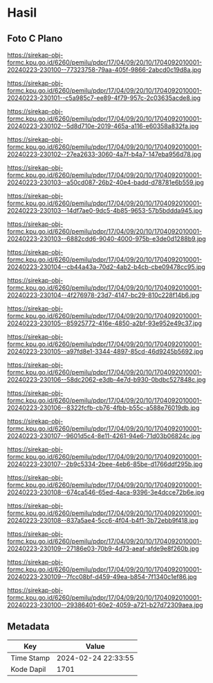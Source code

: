 # Hasil

## Foto C Plano

https://sirekap-obj-formc.kpu.go.id/6260/pemilu/pdpr/17/04/09/20/10/1704092010001-20240223-230100--77323758-79aa-405f-9866-2abcd0c19d8a.jpg

https://sirekap-obj-formc.kpu.go.id/6260/pemilu/pdpr/17/04/09/20/10/1704092010001-20240223-230101--c5a985c7-ee89-4f79-957c-2c03635acde8.jpg

https://sirekap-obj-formc.kpu.go.id/6260/pemilu/pdpr/17/04/09/20/10/1704092010001-20240223-230102--5d8d710e-2019-465a-a116-e60358a832fa.jpg

https://sirekap-obj-formc.kpu.go.id/6260/pemilu/pdpr/17/04/09/20/10/1704092010001-20240223-230102--27ea2633-3060-4a7f-b4a7-147eba956d78.jpg

https://sirekap-obj-formc.kpu.go.id/6260/pemilu/pdpr/17/04/09/20/10/1704092010001-20240223-230103--a50cd087-26b2-40e4-badd-d78781e6b559.jpg

https://sirekap-obj-formc.kpu.go.id/6260/pemilu/pdpr/17/04/09/20/10/1704092010001-20240223-230103--14df7ae0-9dc5-4b85-9653-57b5bddda945.jpg

https://sirekap-obj-formc.kpu.go.id/6260/pemilu/pdpr/17/04/09/20/10/1704092010001-20240223-230103--6882cdd6-9040-4000-975b-e3de0d1288b9.jpg

https://sirekap-obj-formc.kpu.go.id/6260/pemilu/pdpr/17/04/09/20/10/1704092010001-20240223-230104--cb44a43a-70d2-4ab2-b4cb-cbe09478cc95.jpg

https://sirekap-obj-formc.kpu.go.id/6260/pemilu/pdpr/17/04/09/20/10/1704092010001-20240223-230104--4f276978-23d7-4147-bc29-810c228f14b6.jpg

https://sirekap-obj-formc.kpu.go.id/6260/pemilu/pdpr/17/04/09/20/10/1704092010001-20240223-230105--85925772-416e-4850-a2bf-93e952e49c37.jpg

https://sirekap-obj-formc.kpu.go.id/6260/pemilu/pdpr/17/04/09/20/10/1704092010001-20240223-230105--a97fd8e1-3344-4897-85cd-46d9245b5692.jpg

https://sirekap-obj-formc.kpu.go.id/6260/pemilu/pdpr/17/04/09/20/10/1704092010001-20240223-230106--58dc2062-e3db-4e7d-b930-0bdbc527848c.jpg

https://sirekap-obj-formc.kpu.go.id/6260/pemilu/pdpr/17/04/09/20/10/1704092010001-20240223-230106--8322fcfb-cb76-4fbb-b55c-a588e76019db.jpg

https://sirekap-obj-formc.kpu.go.id/6260/pemilu/pdpr/17/04/09/20/10/1704092010001-20240223-230107--9601d5c4-8e11-4261-94e6-71d03b06824c.jpg

https://sirekap-obj-formc.kpu.go.id/6260/pemilu/pdpr/17/04/09/20/10/1704092010001-20240223-230107--2b9c5334-2bee-4eb6-85be-d1766ddf295b.jpg

https://sirekap-obj-formc.kpu.go.id/6260/pemilu/pdpr/17/04/09/20/10/1704092010001-20240223-230108--674ca546-65ed-4aca-9396-3e4dcce72b6e.jpg

https://sirekap-obj-formc.kpu.go.id/6260/pemilu/pdpr/17/04/09/20/10/1704092010001-20240223-230108--837a5ae4-5cc6-4f04-b4f1-3b72ebb9f418.jpg

https://sirekap-obj-formc.kpu.go.id/6260/pemilu/pdpr/17/04/09/20/10/1704092010001-20240223-230109--27186e03-70b9-4d73-aeaf-afde9e8f260b.jpg

https://sirekap-obj-formc.kpu.go.id/6260/pemilu/pdpr/17/04/09/20/10/1704092010001-20240223-230109--7fcc08bf-d459-49ea-b854-7f1340c1ef86.jpg

https://sirekap-obj-formc.kpu.go.id/6260/pemilu/pdpr/17/04/09/20/10/1704092010001-20240223-230100--29386401-60e2-4059-a721-b27d72309aea.jpg


## Metadata

| Key        | Value               |
| ---------- | ------------------- |
| Time Stamp | 2024-02-24 22:33:55 |
| Kode Dapil | 1701                |



